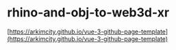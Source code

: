 # rhino-and-obj-to-web3d-xr
 
[https://arkimcity.github.io/vue-3-github-page-template](https://arkimcity.github.io/vue-3-github-page-template)
